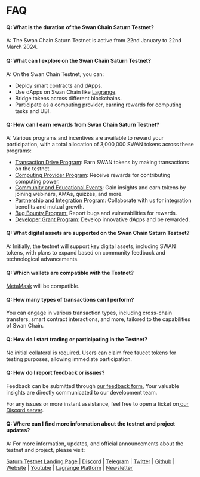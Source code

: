 # FAQ

#### Q: What is the duration of the Swan Chain Saturn Testnet?

A: The Swan Chain Saturn Testnet is active from 22nd January to 22nd March 2024.

#### Q: What can I explore on the Swan Chain Saturn Testnet?

A: On the Swan Chain Testnet, you can:

* Deploy smart contracts and dApps.
* Use dApps on Swan Chain like [Lagrange](https://lagrangedao.org/spaces).
* Bridge tokens across different blockchains.
* Participate as a computing provider, earning rewards for computing tasks and UBI.

#### Q: How can I earn rewards from Swan Chain Saturn Testnet?

A: Various programs and incentives are available to reward your participation, with a total allocation of 3,000,000 SWAN tokens across these programs:

* [Transaction Drive Program](https://docs.swanchain.io/swan-testnet/swan-saturn-testnet/transaction-drive-program): Earn SWAN tokens by making transactions on the testnet.
* [Computing Provider Program](https://docs.swanchain.io/swan-testnet/swan-saturn-testnet/computing-provider-program): Receive rewards for contributing computing power.
* [Community and Educational Events](https://discord.com/channels/867879887871672331/1186156859485343865): Gain insights and earn tokens by joining webinars, AMAs, quizzes, and more.
* [Partnership and Integration Program](https://docs.swanchain.io/swan-testnet/swan-saturn-testnet/partnership-and-integration-program): Collaborate with us for integration benefits and mutual growth.
* [Bug Bounty Program:](https://docs.swanchain.io/swan-testnet/swan-saturn-testnet/bug-bounty-program) Report bugs and vulnerabilities for rewards.
* [Developer Grant Program](https://docs.swanchain.io/swan-testnet/swan-saturn-testnet/developer-grant-program): Develop innovative dApps and be rewarded.

#### Q: What digital assets are supported on the Swan Chain Saturn Testnet?

A: Initially, the testnet will support key digital assets, including SWAN tokens, with plans to expand based on community feedback and technological advancements.

#### Q: Which wallets are compatible with the Testnet?

[MetaMask](https://metamask.io/) will be compatible.

#### Q: How many types of transactions can I perform?

You can engage in various transaction types, including cross-chain transfers, smart contract interactions, and more, tailored to the capabilities of Swan Chain.

#### Q: How do I start trading or participating in the Testnet?

No initial collateral is required. Users can claim free faucet tokens for testing purposes, allowing immediate participation.

#### Q: How do I report feedback or issues?

Feedback can be submitted through [our feedback form.](https://docs.google.com/forms/d/e/1FAIpQLSdw6gTZL2Pzu2vAo3gWbva0oafbZ1PSvpS9ImRVQ\_tk-UCIRA/viewform) Your valuable insights are directly communicated to our development team.

For any issues or more instant assistance, feel free to open a ticket on[ our Discord server](https://discord.com/invite/M2Y9ynVAhy).

#### Q: Where can I find more information about the testnet and project updates?

A: For more information, updates, and official announcements about the testnet and project, please visit:

[Saturn Testnet Landing Page ](https://saturn-testnet.swanchain.io)| [Discord](https://discord.com/invite/37ze379kqW) | [Telegram](https://t.me/swan\_chain/1) | [Twitter](https://twitter.com/swan\_chain) | [Github](https://github.com/filswan) | [Website](https://www.swanchain.io/homepage/) | [Youtube](https://www.youtube.com/@swan\_chain) | [Lagrange Platform](https://lagrangedao.org/main) | [Newsletter](https://mailchi.mp/swanchain/swan-chain)
